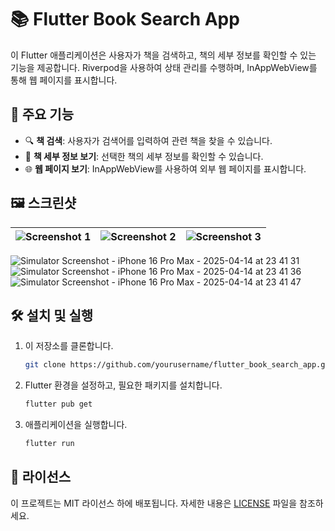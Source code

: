 # 📚 Flutter Book Search App

이 Flutter 애플리케이션은 사용자가 책을 검색하고, 책의 세부 정보를 확인할 수 있는 기능을 제공합니다. Riverpod을 사용하여 상태 관리를 수행하며, InAppWebView를 통해 웹 페이지를 표시합니다.

## 🚀 주요 기능

- 🔍 **책 검색**: 사용자가 검색어를 입력하여 관련 책을 찾을 수 있습니다.
- 📖 **책 세부 정보 보기**: 선택한 책의 세부 정보를 확인할 수 있습니다.
- 🌐 **웹 페이지 보기**: InAppWebView를 사용하여 외부 웹 페이지를 표시합니다.

## 🖼️ 스크린샷

| ![Screenshot 1](path/to/screenshot1.png) | ![Screenshot 2](path/to/screenshot2.png) | ![Screenshot 3](path/to/screenshot3.png) |
| :--------------------------------------: | :--------------------------------------: | :--------------------------------------: |
![Simulator Screenshot - iPhone 16 Pro Max - 2025-04-14 at 23 41 31](https://github.com/user-attachments/assets/458dc354-d7c0-4e61-9d44-ecdcd17be186)
![Simulator Screenshot - iPhone 16 Pro Max - 2025-04-14 at 23 41 36](https://github.com/user-attachments/assets/0ada9fd7-d22c-4022-88d3-9f4384ab2d5c)
![Simulator Screenshot - iPhone 16 Pro Max - 2025-04-14 at 23 41 47](https://github.com/user-attachments/assets/1223b053-c185-44c7-a779-dfb8615ec959)



## 🛠️ 설치 및 실행

1. 이 저장소를 클론합니다.
   ```bash
   git clone https://github.com/yourusername/flutter_book_search_app.git
   ```
2. Flutter 환경을 설정하고, 필요한 패키지를 설치합니다.
   ```bash
   flutter pub get
   ```
3. 애플리케이션을 실행합니다.
   ```bash
   flutter run
   ```

## 📄 라이선스

이 프로젝트는 MIT 라이선스 하에 배포됩니다. 자세한 내용은 [LICENSE](LICENSE) 파일을 참조하세요.
